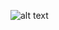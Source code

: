 ![alt text](https://github.com/khoivudev/factory-pattern-example/blob/pizza-store-v2/design/class_diagram.png)